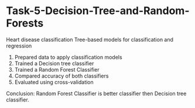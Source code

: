 # Task-5-Decision-Tree-and-Random-Forests
Heart disease classification 
Tree-based models for classification and regression

1. Prepared data to apply classification models
2. Trained a Decision tree classifier
3. Trained a Random Forest Classifier
4. Compared accuracy of both classifiers
5. Evaluated using cross-validation

Conclusion: Random Forest Classifier is better classifier then Decision tree classifier.

